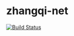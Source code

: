 # zhangqi-net

[![Build Status](https://travis-ci.com/zhangqi-net/zhangqi-net.github.io.svg?branch=master)](https://travis-ci.com/zhangqi-net/zhangqi-net.github.io)
